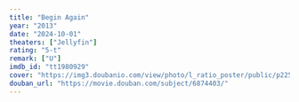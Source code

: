```yaml
---
title: "Begin Again"
year: "2013"
date: "2024-10-01"
theaters: ["Jellyfin"]
rating: "5-t"
remark: ["U"]
imdb_id: "tt1980929"
cover: "https://img3.doubanio.com/view/photo/l_ratio_poster/public/p2250287733.jpg"
douban_url: "https://movie.douban.com/subject/6874403/"
---
```

